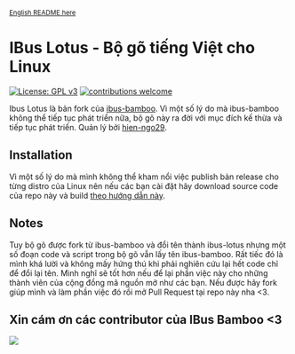 <sub>[English README here](./README_EN.md)</sub>

IBus Lotus - Bộ gõ tiếng Việt cho Linux
===================================
[![License: GPL v3](https://img.shields.io/badge/License-GPL%20v3-blue.svg)](https://opensource.org/licenses/GPL-3.0)
[![contributions welcome](https://img.shields.io/badge/contributions-welcome-brightgreen.svg?style=flat)](https://github.com/LotusInputEngine/ibus-lotus/)

Ibus Lotus là bản fork của [ibus-bamboo](https://github.com/LotusInputEngine/ibus-lotus/). Vì một số lý do mà ibus-bamboo không thể tiếp tục phát triển nữa, bộ gõ này ra đời với mục đích kế thừa và tiếp tục phát triển. Quản lý bởi [hien-ngo29](github.com/hien-ngo29).

## Installation
Vì một số lý do mà mình không thể kham nổi việc publish bản release cho từng distro của Linux nên nếu các bạn cài đặt hãy download source code của repo này và build [theo hướng dẫn này](docs/building_instructions.md).

## Notes
Tuy bộ gõ được fork từ ibus-bamboo và đổi tên thành ibus-lotus nhưng một số đoạn code và script trong bộ gõ vẫn lấy tên ibus-bamboo. Rất tiếc đó là mình khá lười và không mấy hứng thú khi phải nghiên cứu lại hết code chỉ để đổi lại tên. Mình nghĩ sẽ tốt hơn nếu để lại phần việc này cho những thành viên của cộng đồng mã nguồn mở như các bạn. Nếu được hãy fork giúp mình và làm phần việc đó rồi mở Pull Request tại repo này nha <3.

## Xin cám ơn các contributor của IBus Bamboo <3

<a href="https://github.com/LotusInputEngine/ibus-lotus//graphs/contributors">
  <img src="https://contrib.rocks/image?repo=BambooEngine/ibus-bamboo" />
</a>
